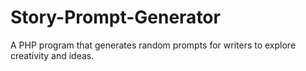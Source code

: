 # Story-Prompt-Generator
A PHP program that generates random prompts for writers to explore creativity and ideas.
